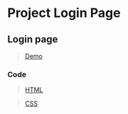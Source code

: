 # Project Login Page
## Login page
>[Demo](https://shreyash00007.github.io/Login/)
### Code
>[HTML](https://github.com/shreyash00007/Login/blob/main/index.html)

>[CSS](https://github.com/shreyash00007/Login/blob/main/style.css)

<!---
#### Images
>[Img](https://github.com/shreyash00007/Login/blob/main/img1.jpg)

#### Logos
>[Google](https://github.com/shreyash00007/Login/blob/main/Google.png)

>[Facebook](https://github.com/shreyash00007/Login/blob/main/facebbok.png)

>[Instagram](https://github.com/shreyash00007/Login/blob/main/facebbok.png)
--->
